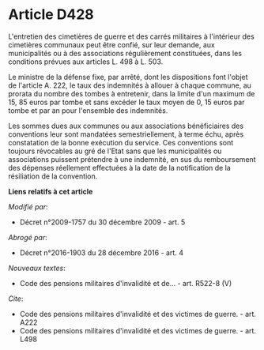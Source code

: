 # Article D428

L'entretien des cimetières de guerre et des carrés militaires à l'intérieur des cimetières communaux peut être confié, sur
leur demande, aux municipalités ou à des associations régulièrement constituées, dans les conditions prévues aux articles L.
498 à L. 503. 

Le ministre de la défense fixe, par arrêté, dont les dispositions font l'objet de l'article A. 222, le taux des indemnités à
allouer à chaque commune, au prorata du nombre des tombes à entretenir, dans la limite d'un maximum de 15, 85 euros par tombe
et sans excéder le taux moyen de 0, 15 euros par tombe et par an pour l'ensemble des indemnités. 

Les sommes dues aux communes ou aux associations bénéficiaires des conventions leur sont mandatées semestriellement, à terme
échu, après constatation de la bonne exécution du service. Ces conventions sont toujours révocables au gré de l'Etat sans que
les municipalités ou associations puissent prétendre à une indemnité, en sus du remboursement des dépenses réellement
effectuées à la date de la notification de la résiliation de la convention.

**Liens relatifs à cet article**

_Modifié par_:

  - Décret n°2009-1757 du 30 décembre 2009 - art. 5

_Abrogé par_:

  - Décret n°2016-1903 du 28 décembre 2016 - art. 4

_Nouveaux textes_:

  - Code des pensions militaires d'invalidité et de... - art. R522-8 (V)

_Cite_:

  - Code des pensions militaires d'invalidité et des victimes de guerre. - art. A222
  - Code des pensions militaires d'invalidité et des victimes de guerre. - art. L498
